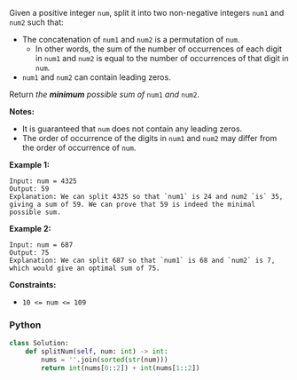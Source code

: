 Given a positive integer  `num`, split it into two non-negative integers  `num1`  and  `num2`  such that:

- The concatenation of  `num1`  and  `num2`  is a permutation of  `num`.
    - In other words, the sum of the number of occurrences of each digit in  `num1`  and  `num2`  is equal to the number
      of occurrences of that digit in  `num`.
- `num1`  and  `num2`  can contain leading zeros.

Return  _the  **minimum**  possible sum of_  `num1`  _and_  `num2`.

**Notes:**

- It is guaranteed that  `num`  does not contain any leading zeros.
- The order of occurrence of the digits in  `num1`  and  `num2`  may differ from the order of occurrence of  `num`.

**Example 1:**

```
Input: num = 4325
Output: 59
Explanation: We can split 4325 so that `num1` is 24 and num2 `is` 35, giving a sum of 59. We can prove that 59 is indeed the minimal possible sum.
```

**Example 2:**

```
Input: num = 687
Output: 75
Explanation: We can split 687 so that `num1` is 68 and `num2` is 7, which would give an optimal sum of 75.
```

**Constraints:**

- `10 <= num <= 109`

### Python

```python
class Solution:
    def splitNum(self, num: int) -> int:
        nums = ''.join(sorted(str(num)))
        return int(nums[0::2]) + int(nums[1::2])
```